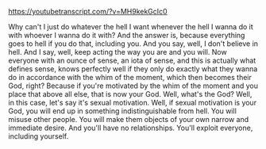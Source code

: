 https://youtubetranscript.com/?v=MH9kekGcIc0

 Why can't I just do whatever the hell I want whenever the hell I wanna do it with whoever I wanna do it with? And the answer is, because everything goes to hell if you do that, including you. And you say, well, I don't believe in hell. And I say, well, keep acting the way you are and you will. Now everyone with an ounce of sense, an iota of sense, and this is actually what defines sense, knows perfectly well if they only do exactly what they wanna do in accordance with the whim of the moment, which then becomes their God, right? Because if you're motivated by the whim of the moment and you place that above all else, that is now your God. Well, what's the God? Well, in this case, let's say it's sexual motivation. Well, if sexual motivation is your God, you will end up in something indistinguishable from hell. You will misuse other people. You will make them objects of your own narrow and immediate desire. And you'll have no relationships. You'll exploit everyone, including yourself.